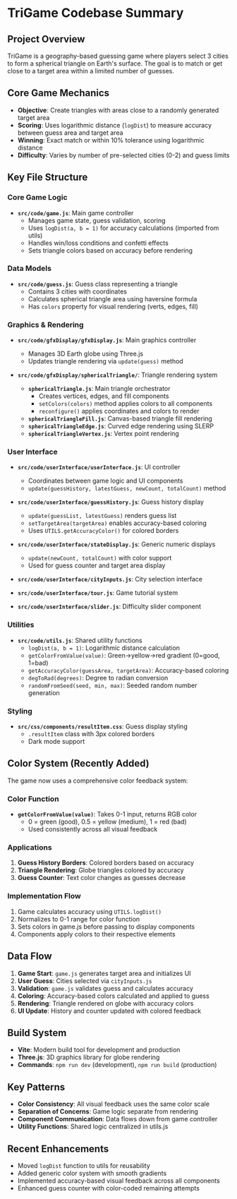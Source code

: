# TriGame Codebase Summary

## Project Overview
TriGame is a geography-based guessing game where players select 3 cities to form a spherical triangle on Earth's surface. The goal is to match or get close to a target area within a limited number of guesses.

## Core Game Mechanics
- **Objective**: Create triangles with areas close to a randomly generated target area
- **Scoring**: Uses logarithmic distance (`logDist`) to measure accuracy between guess area and target area
- **Winning**: Exact match or within 10% tolerance using logarithmic distance
- **Difficulty**: Varies by number of pre-selected cities (0-2) and guess limits

## Key File Structure

### Core Game Logic
- **`src/code/game.js`**: Main game controller
  - Manages game state, guess validation, scoring
  - Uses `logDist(a, b = 1)` for accuracy calculations (imported from utils)
  - Handles win/loss conditions and confetti effects
  - Sets triangle colors based on accuracy before rendering

### Data Models
- **`src/code/guess.js`**: Guess class representing a triangle
  - Contains 3 cities with coordinates
  - Calculates spherical triangle area using haversine formula
  - Has `colors` property for visual rendering (verts, edges, fill)

### Graphics & Rendering
- **`src/code/gfxDisplay/gfxDisplay.js`**: Main graphics controller
  - Manages 3D Earth globe using Three.js
  - Updates triangle rendering via `update(guess)` method

- **`src/code/gfxDisplay/sphericalTriangle/`**: Triangle rendering system
  - **`sphericalTriangle.js`**: Main triangle orchestrator
    - Creates vertices, edges, and fill components
    - `setColors(colors)` method applies colors to all components
    - `reconfigure()` applies coordinates and colors to render
  - **`sphericalTriangleFill.js`**: Canvas-based triangle fill rendering
  - **`sphericalTriangleEdge.js`**: Curved edge rendering using SLERP
  - **`sphericalTriangleVertex.js`**: Vertex point rendering

### User Interface
- **`src/code/userInterface/userInterface.js`**: UI controller
  - Coordinates between game logic and UI components
  - `update(guessHistory, latestGuess, newCount, totalCount)` method

- **`src/code/userInterface/guessHistory.js`**: Guess history display
  - `update(guessList, latestGuess)` renders guess list
  - `setTargetArea(targetArea)` enables accuracy-based coloring
  - Uses `UTILS.getAccuracyColor()` for colored borders

- **`src/code/userInterface/stateDisplay.js`**: Generic numeric displays
  - `update(newCount, totalCount)` with color support
  - Used for guess counter and target area display

- **`src/code/userInterface/cityInputs.js`**: City selection interface
- **`src/code/userInterface/tour.js`**: Game tutorial system
- **`src/code/userInterface/slider.js`**: Difficulty slider component

### Utilities
- **`src/code/utils.js`**: Shared utility functions
  - `logDist(a, b = 1)`: Logarithmic distance calculation
  - `getColorFromValue(value)`: Green→yellow→red gradient (0=good, 1=bad)
  - `getAccuracyColor(guessArea, targetArea)`: Accuracy-based coloring
  - `degToRad(degrees)`: Degree to radian conversion
  - `randomFromSeed(seed, min, max)`: Seeded random number generation

### Styling
- **`src/css/components/resultItem.css`**: Guess display styling
  - `.resultItem` class with 3px colored borders
  - Dark mode support

## Color System (Recently Added)
The game now uses a comprehensive color feedback system:

### Color Function
- **`getColorFromValue(value)`**: Takes 0-1 input, returns RGB color
  - 0 = green (good), 0.5 = yellow (medium), 1 = red (bad)
  - Used consistently across all visual feedback

### Applications
1. **Guess History Borders**: Colored borders based on accuracy
2. **Triangle Rendering**: Globe triangles colored by accuracy
3. **Guess Counter**: Text color changes as guesses decrease

### Implementation Flow
1. Game calculates accuracy using `UTILS.logDist()`
2. Normalizes to 0-1 range for color function
3. Sets colors in game.js before passing to display components
4. Components apply colors to their respective elements

## Data Flow
1. **Game Start**: `game.js` generates target area and initializes UI
2. **User Guess**: Cities selected via `cityInputs.js`
3. **Validation**: `game.js` validates guess and calculates accuracy
4. **Coloring**: Accuracy-based colors calculated and applied to guess
5. **Rendering**: Triangle rendered on globe with accuracy colors
6. **UI Update**: History and counter updated with colored feedback

## Build System
- **Vite**: Modern build tool for development and production
- **Three.js**: 3D graphics library for globe rendering
- **Commands**: `npm run dev` (development), `npm run build` (production)

## Key Patterns
- **Color Consistency**: All visual feedback uses the same color scale
- **Separation of Concerns**: Game logic separate from rendering
- **Component Communication**: Data flows down from game controller
- **Utility Functions**: Shared logic centralized in utils.js

## Recent Enhancements
- Moved `logDist` function to utils for reusability
- Added generic color system with smooth gradients
- Implemented accuracy-based visual feedback across all components
- Enhanced guess counter with color-coded remaining attempts
